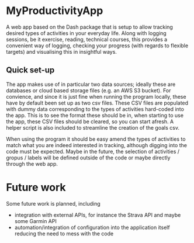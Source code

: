 # MyProductivityApp

A web app based on the Dash package that is setup to allow tracking desired types of activities in your everyday life. Along with logging sessions, be it exercise, reading, technical courses,  this provides a convenient way of logging, checking your progress (with regards to flexible targets) and visualising this in insightful ways.

## Quick set-up

The app makes use of in particular two data sources; ideally these are databases or cloud based storage files (e.g. an AWS S3 bucket). For convience, and since it is just fine when running the program locally, these have by default been set up as two csv files. These CSV files are populated with dummy data corresponding to the types of activities hard-coded into the app. This is to see the format these should be in, when starting to use the app, these CSV files should be cleared, so you can start afresh. A helper script is also included to streamline the creation of the goals csv.

When using the program it should be easy amend the types of activities to match what you are indeed interested in tracking, although digging into the code must be expected. Maybe in the future, the selection of activities / gropus / labels will be defined outside of the code or maybe directly through the web app.

# Future work

Some future work is planned, including
* integration with external APIs, for instance the Strava API and maybe some Garmin API
* automation/integration of configuration into the application itself reducing the need to mess with the code
